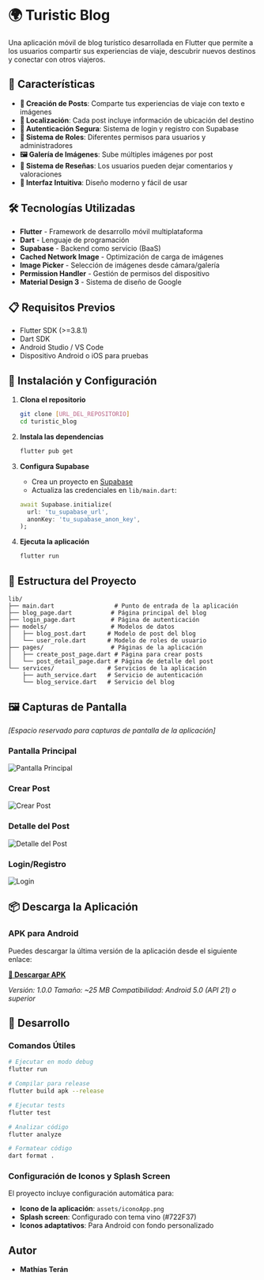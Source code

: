 # 🌍 Turistic Blog

Una aplicación móvil de blog turístico desarrollada en Flutter que permite a los usuarios compartir sus experiencias de viaje, descubrir nuevos destinos y conectar con otros viajeros.

## 📱 Características

- **📝 Creación de Posts**: Comparte tus experiencias de viaje con texto e imágenes
- **📍 Localización**: Cada post incluye información de ubicación del destino
- **🔐 Autenticación Segura**: Sistema de login y registro con Supabase
- **👥 Sistema de Roles**: Diferentes permisos para usuarios y administradores
- **🖼️ Galería de Imágenes**: Sube múltiples imágenes por post
- **💬 Sistema de Reseñas**: Los usuarios pueden dejar comentarios y valoraciones
- **📱 Interfaz Intuitiva**: Diseño moderno y fácil de usar

## 🛠️ Tecnologías Utilizadas

- **Flutter** - Framework de desarrollo móvil multiplataforma
- **Dart** - Lenguaje de programación
- **Supabase** - Backend como servicio (BaaS)
- **Cached Network Image** - Optimización de carga de imágenes
- **Image Picker** - Selección de imágenes desde cámara/galería
- **Permission Handler** - Gestión de permisos del dispositivo
- **Material Design 3** - Sistema de diseño de Google

## 📋 Requisitos Previos

- Flutter SDK (>=3.8.1)
- Dart SDK
- Android Studio / VS Code
- Dispositivo Android o iOS para pruebas

## 🚀 Instalación y Configuración

1. **Clona el repositorio**
   ```bash
   git clone [URL_DEL_REPOSITORIO]
   cd turistic_blog
   ```

2. **Instala las dependencias**
   ```bash
   flutter pub get
   ```

3. **Configura Supabase**
   - Crea un proyecto en [Supabase](https://supabase.com)
   - Actualiza las credenciales en `lib/main.dart`:
   ```dart
   await Supabase.initialize(
     url: 'tu_supabase_url',
     anonKey: 'tu_supabase_anon_key',
   );
   ```

4. **Ejecuta la aplicación**
   ```bash
   flutter run
   ```

## 📖 Estructura del Proyecto

```
lib/
├── main.dart                 # Punto de entrada de la aplicación
├── blog_page.dart           # Página principal del blog
├── login_page.dart          # Página de autenticación
├── models/                  # Modelos de datos
│   ├── blog_post.dart      # Modelo de post del blog
│   └── user_role.dart      # Modelo de roles de usuario
├── pages/                   # Páginas de la aplicación
│   ├── create_post_page.dart # Página para crear posts
│   └── post_detail_page.dart # Página de detalle del post
└── services/               # Servicios de la aplicación
    ├── auth_service.dart   # Servicio de autenticación
    └── blog_service.dart   # Servicio del blog
```

## 🖼️ Capturas de Pantalla

<!-- Aquí puedes agregar las capturas de pantalla de la aplicación -->
*[Espacio reservado para capturas de pantalla de la aplicación]*

### Pantalla Principal
![Pantalla Principal](screenshots/home_screen.png)

### Crear Post
![Crear Post](screenshots/create_post.png)

### Detalle del Post
![Detalle del Post](screenshots/post_detail.png)

### Login/Registro
![Login](screenshots/login_screen.png)

## 📦 Descarga la Aplicación

### APK para Android
Puedes descargar la última versión de la aplicación desde el siguiente enlace:

**[📱 Descargar APK](https://mega.nz/file/jBAwXKBR#gjWVdiSGnxUhpExHkJ_Akzl4jqwydAjXQDSy4L_fiYE)**

*Versión: 1.0.0*
*Tamaño: ~25 MB*
*Compatibilidad: Android 5.0 (API 21) o superior*

## 🔧 Desarrollo

### Comandos Útiles

```bash
# Ejecutar en modo debug
flutter run

# Compilar para release
flutter build apk --release

# Ejecutar tests
flutter test

# Analizar código
flutter analyze

# Formatear código
dart format .
```

### Configuración de Iconos y Splash Screen

El proyecto incluye configuración automática para:
- **Icono de la aplicación**: `assets/iconoApp.png`
- **Splash screen**: Configurado con tema vino (#722F37)
- **Iconos adaptativos**: Para Android con fondo personalizado

## Autor
 - **Mathías Terán**

